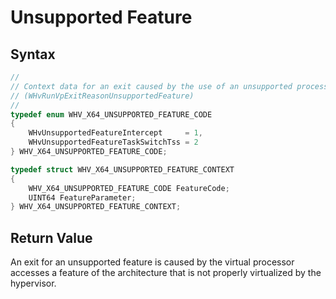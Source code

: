 # Unsupported Feature


## Syntax
```C
//
// Context data for an exit caused by the use of an unsupported processor feature
// (WHvRunVpExitReasonUnsupportedFeature)
//
typedef enum WHV_X64_UNSUPPORTED_FEATURE_CODE
{
    WHvUnsupportedFeatureIntercept     = 1,
    WHvUnsupportedFeatureTaskSwitchTss = 2
} WHV_X64_UNSUPPORTED_FEATURE_CODE;

typedef struct WHV_X64_UNSUPPORTED_FEATURE_CONTEXT
{
    WHV_X64_UNSUPPORTED_FEATURE_CODE FeatureCode;
    UINT64 FeatureParameter;
} WHV_X64_UNSUPPORTED_FEATURE_CONTEXT;
```

## Return Value
An exit for an unsupported feature is caused by the virtual processor accesses a feature of the architecture that is not properly virtualized by the hypervisor. 
